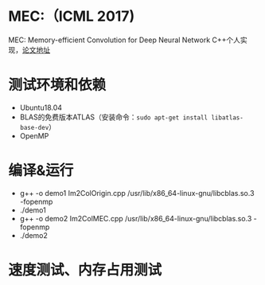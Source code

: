 # MEC:（ICML 2017)

MEC: Memory-efficient Convolution for Deep Neural Network C++个人实现，[论文地址](https://arxiv.org/abs/1706.06873v1)

# 测试环境和依赖

- Ubuntu18.04
- BLAS的免费版本ATLAS（安装命令：`sudo apt-get install libatlas-base-dev`）
- OpenMP

# 编译&运行
- g++ -o demo1 Im2ColOrigin.cpp /usr/lib/x86_64-linux-gnu/libcblas.so.3 -fopenmp 
- ./demo1
- g++ -o demo2 Im2ColMEC.cpp /usr/lib/x86_64-linux-gnu/libcblas.so.3 -fopenmp 
- ./demo2

# 速度测试、内存占用测试










